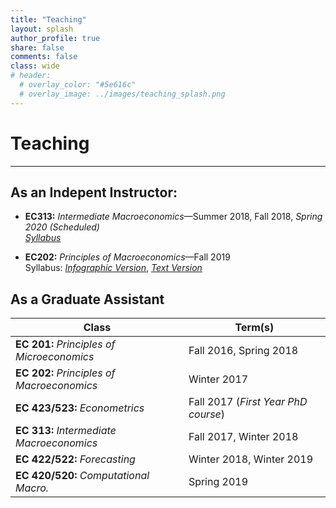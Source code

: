 ```yaml
---
title: "Teaching" 
layout: splash
author_profile: true
share: false 
comments: false
class: wide 
# header:
  # overlay_color: "#5e616c"
  # overlay_image: ../images/teaching_splash.png
---
```


# Teaching
---

## As an Indepent Instructor:

- **EC313:** *Intermediate Macroeconomics*&mdash;Summer 2018, Fall 2018, *Spring 2020 (Scheduled)*  
   [*Syllabus*](../images/EC313_F2018.pdf)
   
- **EC202:** *Principles of Macroeconomics*&mdash;Fall 2019  
  Syllabus: [*Infographic Version*](../images/ec202-fall2019_40286598.pdf), [*Text Version*](../images/EC202_F19.pdf)
  
## As a Graduate Assistant 

| **Class** |  **Term(s)** |
|---|---|
|**EC 201:** *Principles of Microeconomics*| Fall 2016, Spring 2018 |
|**EC 202:** *Principles of Macroeconomics* | Winter 2017 |
|**EC 423/523:** *Econometrics*  | Fall 2017  (*First Year PhD course*) |   
|**EC 313:** *Intermediate Macroeconomics* | Fall 2017, Winter 2018|
|**EC 422/522:** *Forecasting* | Winter 2018, Winter 2019 |
|**EC 420/520:** *Computational Macro.* | Spring 2019| 
